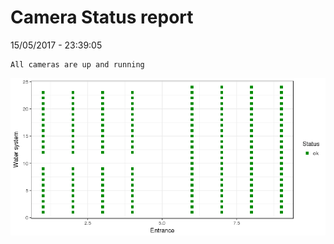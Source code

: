 Camera Status report
================
15/05/2017 - 23:39:05

    All cameras are up and running

![](camreport_files/figure-markdown_github/unnamed-chunk-2-1.png)

